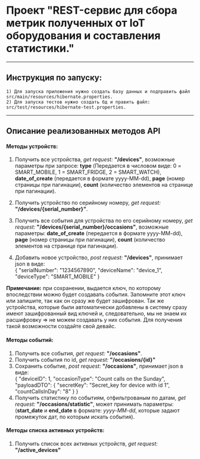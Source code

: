 # Проект "REST-сервис для сбора метрик полученных от IoT оборудования и составления статистики."

---

## Инструкция по запуску:
    1) Для запуска приложения нужно создать базу данных и подправить файл src/main/resources/hibernate.properties.
    2) Для запуска тестов нужно создать бд и править файл: src/test/resources/hibernate-test.properties.

---

## Описание реализованных методов API
#### Методы устройств:
1. Получить все устройства, _get request:_ __"/devices"__, возможные параметры при запросе: __type__ (Передается в числовом виде: 0  = SMART_MOBILE, 1 = SMART_FRIDGE, 2 = SMART_WATCH), __date_of_create__ (передается в формате yyyy-MM-dd), __page__ (номер страницы при пагинации), __count__ (количество элементов на странице при пагинации).
2. Получить устройство по серийному номеру, _get request:_ __"/devices/{serial_number}"__.
3. Получить все события для устройства по его серийному номеру, _get request:_ __"/devices/{serial_number}/occasions"__, возможные параметры: __date_of_create__ (передается в формате yyyy-MM-dd), __page__ (номер страницы при пагинации), __count__ (количество элементов на странице при пагинации).

4. Добавить новое устройство, _post request:_ __"/devices"__, принимает json в виде: 
\
    {
        "serialNumber": "1234567890",
        "deviceName": "device_1",
        "deviceType": "SMART_MOBILE"
    }

__Примечание:__ при сохранении, выдается ключ, по которому впоследствии можно будет создавать события. Запомните этот ключ или запишите, так как он сразу же будет зашифрован. Так же устройства, которые были автоматически добавлены в систему сразу имеют зашифрованный вид ключей и, следовательно, мы не знаем их расшифровку => не можем создавать у них события. Для получения такой возможности создайте свой девайс.

#### Методы событий:

1. Получить все события, _get request:_ __"/occasions"__.
2. Получить события по id, _get request:_ __"/occasions/{id}"__
3. Сохранить событие, _post request:_ __"/occasions"__, принимает json в виде:
\
    {
        "deviceID": 1,
        "occasionType": "Count calls on the Sunday",
        "payloadDTO": {
            "secretKey": "Secret_key for device with id 1",
            "countCallsInDay": "8"
        }
    }
4. Получить статистику по событиям, отфильтрованым по датам, _get request:_ __"/occasions/statistic"__, может принимать параметры: (__start_date__ и __end_date__ в формате: _yyyy-MM-dd_, которые задают промежуток дат, по которым искать события).

#### Методы списка активных устройств:

1. Получить список всех активных устройств, _get request:_ __"/active_devices"__

